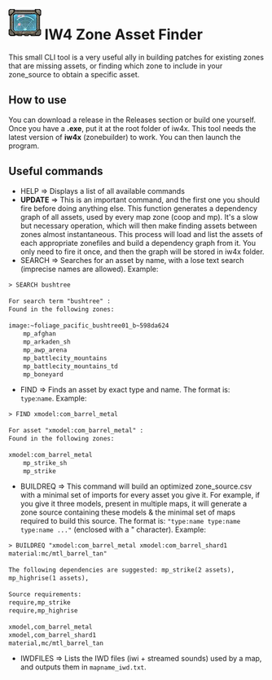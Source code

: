 # ![iw4-zaf](iw4-zone-asset-finder/cardicon_heartbeatsensor.png) IW4 Zone Asset Finder

This small CLI tool is a very useful ally in building patches for existing zones that are missing assets, or finding which zone to include in your zone_source to obtain a specific asset.

## How to use
You can download a release in the Releases section or build one yourself.
Once you have a **.exe**, put it at the root folder of iw4x. This tool needs the latest version of **iw4x** (zonebuilder) to work.
You can then launch the program.

## Useful commands

* HELP => Displays a list of all available commands
* **UPDATE** => This is an important command, and the first one you should fire before doing anything else. This function generates a dependency graph of all assets, used by every map zone (coop and mp). It's a slow but necessary operation, which will then make finding assets between zones almost instantaneous. This process will load and list the assets of each appropriate zonefiles and build a dependency graph from it. You only need to fire it once, and then the graph will be stored in iw4x folder.
* SEARCH => Searches for an asset by name, with a lose text search (imprecise names are allowed). Example:
```
> SEARCH bushtree

For search term "bushtree" :
Found in the following zones:

image:~foliage_pacific_bushtree01_b~598da624
    mp_afghan
    mp_arkaden_sh
    mp_awp_arena
    mp_battlecity_mountains
    mp_battlecity_mountains_td
    mp_boneyard
```
* FIND => Finds an asset by exact type and name. The format is: `type`:`name`. Example:
```
> FIND xmodel:com_barrel_metal

For asset "xmodel:com_barrel_metal" :
Found in the following zones:

xmodel:com_barrel_metal
    mp_strike_sh
    mp_strike
```

* BUILDREQ => This command will build an optimized zone_source.csv with a minimal set of imports for every asset you give it. For example, if you give it three models, present in multiple maps, it will generate a zone source containing these models & the minimal set of maps required to build this source. The format is: `"type:name type:name type:name ..."` (enclosed with a " character). Example:
```
> BUILDREQ "xmodel:com_barrel_metal xmodel:com_barrel_shard1 material:mc/mtl_barrel_tan"

The following dependencies are suggested: mp_strike(2 assets), mp_highrise(1 assets),

Source requirements:
require,mp_strike
require,mp_highrise

xmodel,com_barrel_metal
xmodel,com_barrel_shard1
material,mc/mtl_barrel_tan
``` 

* IWDFILES => Lists the IWD files (iwi + streamed sounds) used by a map, and outputs them in `mapname_iwd.txt`. 
